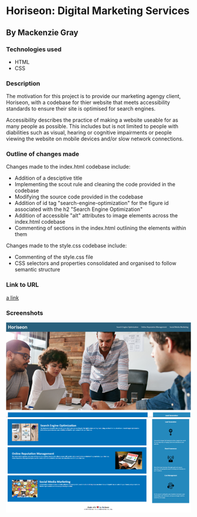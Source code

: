 # Horiseon: Digital Marketing Services

## By Mackenzie Gray

### Technologies used

- HTML
- CSS

### Description

The motivation for this project is to provide our marketing agengy client, Horiseon, with a codebase for thier website that meets accessibility standards to ensure their site is optimised for search engines.  

Accessibility describes the practice of making a website useable for as many people as possible. This includes but is not limited to people with diabilities such as visual, hearing or cognitive impairments or people viewing the website on mobile devices and/or slow network connections. 

### Outline of changes made

Changes made to the index.html codebase include:

- Addition of a desciptive title
- Implementing the scout rule and cleaning the code provided in the codebase
- Modifying the source code provided in the codebase
- Addition of id tag "search-engine-optimization" for the figure id associated with the h2 "Search Engine Optimization"
- Addition of accessible "alt" attributes to image elements across the index.html codebase
- Commenting of sections in the index.html outlining the elements within them

Changes made to the style.css codebase include:
- Commenting of the style.css file
- CSS selectors and properties consolidated and organised to follow semantic structure

### Link to URL 

[a link](https://mdkgray.github.io/Week_1_Assignment_MDGray/)

### Screenshots 

![Homepage_1](assets/images/Horiseon_webpage_image1.PNG)
![Homepage_2](assets/images/Horiseon_webpage_image2.PNG)


